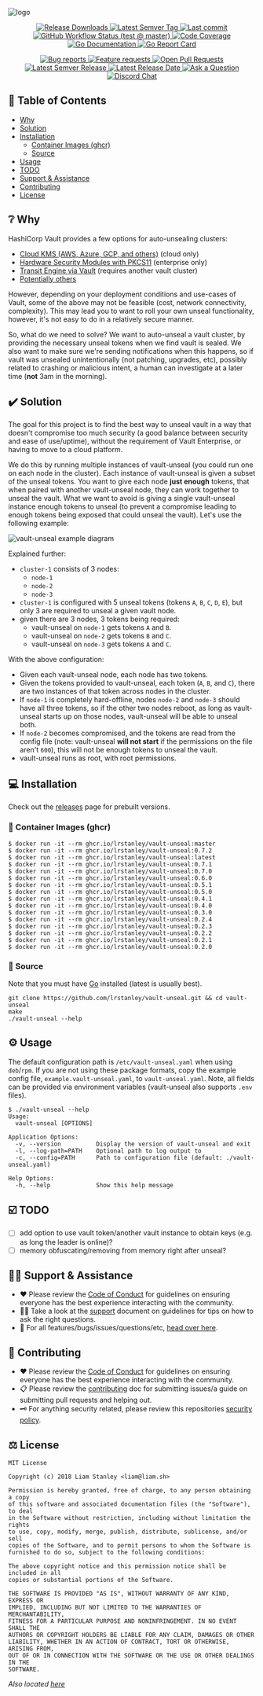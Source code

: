 <!-- template:define:options
{
  "nodescription": true
}
-->
![logo](https://liam.sh/-/gh/svg/lrstanley/vault-unseal?bg=topography&icon=file-icons%3Ahashicorp&icon.height=65&icon.color=rgba%280%2C+184%2C+126%2C+1%29)

<!-- template:begin:header -->
<!-- do not edit anything in this "template" block, its auto-generated -->

<p align="center">
  <a href="https://github.com/lrstanley/vault-unseal/releases">
    <img title="Release Downloads" src="https://img.shields.io/github/downloads/lrstanley/vault-unseal/total?style=flat-square">
  </a>
  <a href="https://github.com/lrstanley/vault-unseal/tags">
    <img title="Latest Semver Tag" src="https://img.shields.io/github/v/tag/lrstanley/vault-unseal?style=flat-square">
  </a>
  <a href="https://github.com/lrstanley/vault-unseal/commits/master">
    <img title="Last commit" src="https://img.shields.io/github/last-commit/lrstanley/vault-unseal?style=flat-square">
  </a>





  <a href="https://github.com/lrstanley/vault-unseal/actions?query=workflow%3Atest+event%3Apush">
    <img title="GitHub Workflow Status (test @ master)" src="https://img.shields.io/github/actions/workflow/status/lrstanley/vault-unseal/test.yml?branch=master&label=test&style=flat-square">
  </a>



  <a href="https://codecov.io/gh/lrstanley/vault-unseal">
    <img title="Code Coverage" src="https://img.shields.io/codecov/c/github/lrstanley/vault-unseal/master?style=flat-square">
  </a>

  <a href="https://pkg.go.dev/github.com/lrstanley/vault-unseal">
    <img title="Go Documentation" src="https://pkg.go.dev/badge/github.com/lrstanley/vault-unseal?style=flat-square">
  </a>
  <a href="https://goreportcard.com/report/github.com/lrstanley/vault-unseal">
    <img title="Go Report Card" src="https://goreportcard.com/badge/github.com/lrstanley/vault-unseal?style=flat-square">
  </a>
</p>
<p align="center">
  <a href="https://github.com/lrstanley/vault-unseal/issues?q=is:open+is:issue+label:bug">
    <img title="Bug reports" src="https://img.shields.io/github/issues/lrstanley/vault-unseal/bug?label=issues&style=flat-square">
  </a>
  <a href="https://github.com/lrstanley/vault-unseal/issues?q=is:open+is:issue+label:enhancement">
    <img title="Feature requests" src="https://img.shields.io/github/issues/lrstanley/vault-unseal/enhancement?label=feature%20requests&style=flat-square">
  </a>
  <a href="https://github.com/lrstanley/vault-unseal/pulls">
    <img title="Open Pull Requests" src="https://img.shields.io/github/issues-pr/lrstanley/vault-unseal?label=prs&style=flat-square">
  </a>
  <a href="https://github.com/lrstanley/vault-unseal/releases">
    <img title="Latest Semver Release" src="https://img.shields.io/github/v/release/lrstanley/vault-unseal?style=flat-square">
    <img title="Latest Release Date" src="https://img.shields.io/github/release-date/lrstanley/vault-unseal?label=date&style=flat-square">
  </a>
  <a href="https://github.com/lrstanley/vault-unseal/discussions/new?category=q-a">
    <img title="Ask a Question" src="https://img.shields.io/badge/support-ask_a_question!-blue?style=flat-square">
  </a>
  <a href="https://liam.sh/chat"><img src="https://img.shields.io/badge/discord-bytecord-blue.svg?style=flat-square" title="Discord Chat"></a>
</p>
<!-- template:end:header -->

<!-- template:begin:toc -->
<!-- do not edit anything in this "template" block, its auto-generated -->
## :link: Table of Contents

  - [Why](#grey_question-why)
  - [Solution](#heavy_check_mark-solution)
  - [Installation](#computer-installation)
    - [Container Images (ghcr)](#whale-container-images-ghcr)
    - [Source](#toolbox-source)
  - [Usage](#gear-usage)
  - [TODO](#ballot_box_with_check-todo)
  - [Support &amp; Assistance](#raising_hand_man-support--assistance)
  - [Contributing](#handshake-contributing)
  - [License](#balance_scale-license)
<!-- template:end:toc -->

## :grey_question: Why

HashiCorp Vault provides a few options for auto-unsealing clusters:

- [Cloud KMS (AWS, Azure, GCP, and others)](https://developer.hashicorp.com/vault/docs/configuration/seal/awskms) (cloud only)
- [Hardware Security Modules with PKCS11](https://developer.hashicorp.com/vault/docs/configuration/seal/pkcs11) (enterprise only)
- [Transit Engine via Vault](https://developer.hashicorp.com/vault/docs/configuration/seal/transit) (requires another vault cluster)
- [Potentially others](https://developer.hashicorp.com/vault/docs/configuration/seal)

However, depending on your deployment conditions and use-cases of Vault, some of
the above may not be feasible (cost, network connectivity, complexity). This may
lead you to want to roll your own unseal functionality, however, it's not easy to
do in a relatively secure manner.

So, what do we need to solve? We want to auto-unseal a vault cluster, by providing
the necessary unseal tokens when we find vault is sealed. We also want to make sure
we're sending notifications when this happens, so if vault was unsealed
unintentionally (not patching, upgrades, etc), possibly related to crashing or
malicious intent, a human can investigate at a later time (**not** 3am in the
morning).

## :heavy_check_mark: Solution

The goal for this project is to find the best way to unseal vault in a way that
doesn't compromise too much security (a good balance between security and ease of
use/uptime), without the requirement of Vault Enterprise, or having to move to a
cloud platform.

We do this by running multiple instances of vault-unseal (you could run one
on each node in the cluster). Each instance of vault-unseal is given a subset
of the unseal tokens. You want to give each node **just enough** tokens, that
when paired with another vault-unseal node, they can work together to unseal the
vault. What we want to avoid is giving a single vault-unseal instance enough
tokens to unseal (to prevent a compromise leading to enough tokens being exposed
that could unseal the vault). Let's use the following example:

![vault-unseal example diagram](https://cdn.liam.sh/share/2022/08/I8Qc1RCBMd.png)

Explained further:

- `cluster-1` consists of 3 nodes:
  - `node-1`
  - `node-2`
  - `node-3`
- `cluster-1` is configured with 5 unseal tokens (tokens `A`, `B`, `C`, `D`, `E`), but
     only 3 are required to unseal a given vault node.
- given there are 3 nodes, 3 tokens being required:
  - vault-unseal on `node-1` gets tokens `A` and `B`.
  - vault-unseal on `node-2` gets tokens `B` and `C`.
  - vault-unseal on `node-3` gets tokens `A` and `C`.

With the above configuration:

- Given each vault-unseal node, each node has two tokens.
- Given the tokens provided to vault-unseal, each token (`A`, `B`, and `C`), there
   are two instances of that token across nodes in the cluster.
- If `node-1` is completely hard-offline, nodes `node-2` and `node-3` should have
   all three tokens, so if the other two nodes reboot, as long as vault-unseal starts
   up on those nodes, vault-unseal will be able to unseal both.
- If `node-2` becomes compromised, and the tokens are read from the config
   file (note: vault-unseal **will not start** if the permissions on the file aren't
   `600`), this will not be enough tokens to unseal the vault.
- vault-unseal runs as root, with root permissions.

## :computer: Installation

Check out the [releases](https://github.com/lrstanley/vault-unseal/releases)
page for prebuilt versions.

<!-- template:begin:ghcr -->
<!-- do not edit anything in this "template" block, its auto-generated -->
### :whale: Container Images (ghcr)

```console
$ docker run -it --rm ghcr.io/lrstanley/vault-unseal:master
$ docker run -it --rm ghcr.io/lrstanley/vault-unseal:0.7.2
$ docker run -it --rm ghcr.io/lrstanley/vault-unseal:latest
$ docker run -it --rm ghcr.io/lrstanley/vault-unseal:0.7.1
$ docker run -it --rm ghcr.io/lrstanley/vault-unseal:0.7.0
$ docker run -it --rm ghcr.io/lrstanley/vault-unseal:0.6.0
$ docker run -it --rm ghcr.io/lrstanley/vault-unseal:0.5.1
$ docker run -it --rm ghcr.io/lrstanley/vault-unseal:0.5.0
$ docker run -it --rm ghcr.io/lrstanley/vault-unseal:0.4.1
$ docker run -it --rm ghcr.io/lrstanley/vault-unseal:0.4.0
$ docker run -it --rm ghcr.io/lrstanley/vault-unseal:0.3.0
$ docker run -it --rm ghcr.io/lrstanley/vault-unseal:0.2.4
$ docker run -it --rm ghcr.io/lrstanley/vault-unseal:0.2.3
$ docker run -it --rm ghcr.io/lrstanley/vault-unseal:0.2.2
$ docker run -it --rm ghcr.io/lrstanley/vault-unseal:0.2.1
$ docker run -it --rm ghcr.io/lrstanley/vault-unseal:0.2.0
```
<!-- template:end:ghcr -->

### :toolbox: Source

Note that you must have [Go](https://golang.org/doc/install) installed (latest is usually best).

    git clone https://github.com/lrstanley/vault-unseal.git && cd vault-unseal
    make
    ./vault-unseal --help

## :gear: Usage

The default configuration path is `/etc/vault-unseal.yaml` when using `deb`/`rpm`.
If you are not using these package formats, copy the example config file,
`example.vault-unseal.yaml`, to `vault-unseal.yaml`. Note, all fields can be provided
via environment variables (vault-unseal also supports `.env` files).

```
$ ./vault-unseal --help
Usage:
  vault-unseal [OPTIONS]

Application Options:
  -v, --version          Display the version of vault-unseal and exit
  -l, --log-path=PATH    Optional path to log output to
  -c, --config=PATH      Path to configuration file (default: ./vault-unseal.yaml)

Help Options:
  -h, --help             Show this help message
```

## :ballot_box_with_check: TODO

- [ ] add option to use vault token/another vault instance to obtain keys (e.g. as long the leader is online)?
- [ ] memory obfuscating/removing from memory right after unseal?

<!-- template:begin:support -->
<!-- do not edit anything in this "template" block, its auto-generated -->
## :raising_hand_man: Support & Assistance

* :heart: Please review the [Code of Conduct](.github/CODE_OF_CONDUCT.md) for
     guidelines on ensuring everyone has the best experience interacting with
     the community.
* :raising_hand_man: Take a look at the [support](.github/SUPPORT.md) document on
     guidelines for tips on how to ask the right questions.
* :lady_beetle: For all features/bugs/issues/questions/etc, [head over here](https://github.com/lrstanley/vault-unseal/issues/new/choose).
<!-- template:end:support -->

<!-- template:begin:contributing -->
<!-- do not edit anything in this "template" block, its auto-generated -->
## :handshake: Contributing

* :heart: Please review the [Code of Conduct](.github/CODE_OF_CONDUCT.md) for guidelines
     on ensuring everyone has the best experience interacting with the
    community.
* :clipboard: Please review the [contributing](.github/CONTRIBUTING.md) doc for submitting
     issues/a guide on submitting pull requests and helping out.
* :old_key: For anything security related, please review this repositories [security policy](https://github.com/lrstanley/vault-unseal/security/policy).
<!-- template:end:contributing -->

<!-- template:begin:license -->
<!-- do not edit anything in this "template" block, its auto-generated -->
## :balance_scale: License

```
MIT License

Copyright (c) 2018 Liam Stanley <liam@liam.sh>

Permission is hereby granted, free of charge, to any person obtaining a copy
of this software and associated documentation files (the "Software"), to deal
in the Software without restriction, including without limitation the rights
to use, copy, modify, merge, publish, distribute, sublicense, and/or sell
copies of the Software, and to permit persons to whom the Software is
furnished to do so, subject to the following conditions:

The above copyright notice and this permission notice shall be included in all
copies or substantial portions of the Software.

THE SOFTWARE IS PROVIDED "AS IS", WITHOUT WARRANTY OF ANY KIND, EXPRESS OR
IMPLIED, INCLUDING BUT NOT LIMITED TO THE WARRANTIES OF MERCHANTABILITY,
FITNESS FOR A PARTICULAR PURPOSE AND NONINFRINGEMENT. IN NO EVENT SHALL THE
AUTHORS OR COPYRIGHT HOLDERS BE LIABLE FOR ANY CLAIM, DAMAGES OR OTHER
LIABILITY, WHETHER IN AN ACTION OF CONTRACT, TORT OR OTHERWISE, ARISING FROM,
OUT OF OR IN CONNECTION WITH THE SOFTWARE OR THE USE OR OTHER DEALINGS IN THE
SOFTWARE.
```

_Also located [here](LICENSE)_
<!-- template:end:license -->
